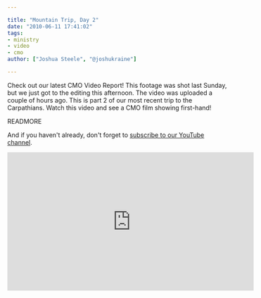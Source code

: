 ```yaml
---

title: "Mountain Trip, Day 2"
date: "2010-06-11 17:41:02"
tags:
- ministry
- video
- cmo
author: ["Joshua Steele", "@joshukraine"]

---
```


Check out our latest CMO Video Report! This footage was shot last Sunday, but we just got to the editing this afternoon. The video was uploaded a couple of hours ago. This is part 2 of our most recent trip to the Carpathians. Watch this video and see a CMO film showing first-hand!

READMORE

And if you haven't already, don't forget to <a href="http://www.youtube.com/user/euroteamoutreach">subscribe to our YouTube channel</a>.

<iframe width="560" height="315" src="https://www.youtube.com/embed/GpezYvvzXRs" frameborder="0" allowfullscreen></iframe>
